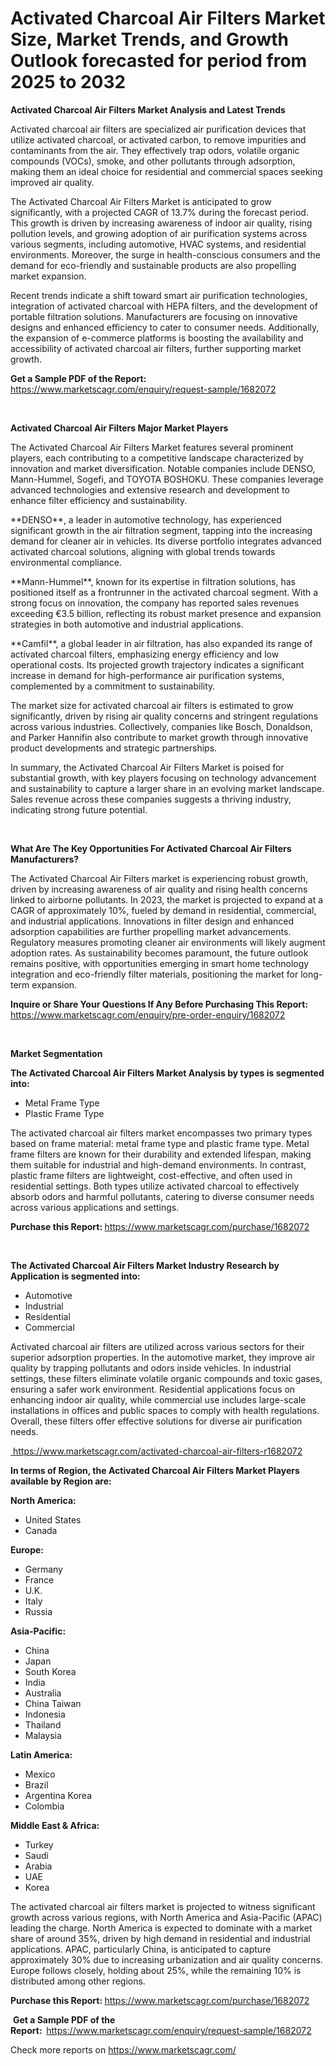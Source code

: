 <p><h1>Activated Charcoal Air Filters Market Size, Market Trends, and Growth Outlook forecasted for period from 2025 to 2032</h1></p><p><strong>Activated Charcoal Air Filters Market Analysis and Latest Trends</strong></p>
<p><p>Activated charcoal air filters are specialized air purification devices that utilize activated charcoal, or activated carbon, to remove impurities and contaminants from the air. They effectively trap odors, volatile organic compounds (VOCs), smoke, and other pollutants through adsorption, making them an ideal choice for residential and commercial spaces seeking improved air quality.</p><p>The Activated Charcoal Air Filters Market is anticipated to grow significantly, with a projected CAGR of 13.7% during the forecast period. This growth is driven by increasing awareness of indoor air quality, rising pollution levels, and growing adoption of air purification systems across various segments, including automotive, HVAC systems, and residential environments. Moreover, the surge in health-conscious consumers and the demand for eco-friendly and sustainable products are also propelling market expansion.</p><p>Recent trends indicate a shift toward smart air purification technologies, integration of activated charcoal with HEPA filters, and the development of portable filtration solutions. Manufacturers are focusing on innovative designs and enhanced efficiency to cater to consumer needs. Additionally, the expansion of e-commerce platforms is boosting the availability and accessibility of activated charcoal air filters, further supporting market growth.</p></p>
<p><strong>Get a Sample PDF of the Report:&nbsp;</strong> <a href="https://www.marketscagr.com/enquiry/request-sample/1682072?utm_campaign=2945&utm_medium=2&utm_source=Github&utm_content=ia&utm_term=10042025&utm_id=activated-charcoal-air-filters">https://www.marketscagr.com/enquiry/request-sample/1682072</a></p>
<p>&nbsp;</p>
<p><strong>Activated Charcoal Air Filters Major Market Players</strong></p>
<p><p>The Activated Charcoal Air Filters Market features several prominent players, each contributing to a competitive landscape characterized by innovation and market diversification. Notable companies include DENSO, Mann-Hummel, Sogefi, and TOYOTA BOSHOKU. These companies leverage advanced technologies and extensive research and development to enhance filter efficiency and sustainability.</p><p>**DENSO**, a leader in automotive technology, has experienced significant growth in the air filtration segment, tapping into the increasing demand for cleaner air in vehicles. Its diverse portfolio integrates advanced activated charcoal solutions, aligning with global trends towards environmental compliance.</p><p>**Mann-Hummel**, known for its expertise in filtration solutions, has positioned itself as a frontrunner in the activated charcoal segment. With a strong focus on innovation, the company has reported sales revenues exceeding €3.5 billion, reflecting its robust market presence and expansion strategies in both automotive and industrial applications.</p><p>**Camfil**, a global leader in air filtration, has also expanded its range of activated charcoal filters, emphasizing energy efficiency and low operational costs. Its projected growth trajectory indicates a significant increase in demand for high-performance air purification systems, complemented by a commitment to sustainability.</p><p>The market size for activated charcoal air filters is estimated to grow significantly, driven by rising air quality concerns and stringent regulations across various industries. Collectively, companies like Bosch, Donaldson, and Parker Hannifin also contribute to market growth through innovative product developments and strategic partnerships.</p><p>In summary, the Activated Charcoal Air Filters Market is poised for substantial growth, with key players focusing on technology advancement and sustainability to capture a larger share in an evolving market landscape. Sales revenue across these companies suggests a thriving industry, indicating strong future potential.</p></p>
<p>&nbsp;</p>
<p><strong>What Are The Key Opportunities For Activated Charcoal Air Filters Manufacturers?</strong></p>
<p><p>The Activated Charcoal Air Filters market is experiencing robust growth, driven by increasing awareness of air quality and rising health concerns linked to airborne pollutants. In 2023, the market is projected to expand at a CAGR of approximately 10%, fueled by demand in residential, commercial, and industrial applications. Innovations in filter design and enhanced adsorption capabilities are further propelling market advancements. Regulatory measures promoting cleaner air environments will likely augment adoption rates. As sustainability becomes paramount, the future outlook remains positive, with opportunities emerging in smart home technology integration and eco-friendly filter materials, positioning the market for long-term expansion.</p></p>
<p><strong>Inquire or Share Your Questions If Any Before Purchasing This Report:</strong> <a href="https://www.marketscagr.com/enquiry/pre-order-enquiry/1682072?utm_campaign=2945&utm_medium=2&utm_source=Github&utm_content=ia&utm_term=10042025&utm_id=activated-charcoal-air-filters">https://www.marketscagr.com/enquiry/pre-order-enquiry/1682072</a></p>
<p>&nbsp;</p>
<p><strong>Market Segmentation</strong></p>
<p><strong>The Activated Charcoal Air Filters Market Analysis by types is segmented into:</strong></p>
<p><ul><li>Metal Frame Type</li><li>Plastic Frame Type</li></ul></p>
<p><p>The activated charcoal air filters market encompasses two primary types based on frame material: metal frame type and plastic frame type. Metal frame filters are known for their durability and extended lifespan, making them suitable for industrial and high-demand environments. In contrast, plastic frame filters are lightweight, cost-effective, and often used in residential settings. Both types utilize activated charcoal to effectively absorb odors and harmful pollutants, catering to diverse consumer needs across various applications and settings.</p></p>
<p><strong>Purchase this Report:&nbsp;</strong><a href="https://www.marketscagr.com/purchase/1682072?utm_campaign=2945&utm_medium=2&utm_source=Github&utm_content=ia&utm_term=10042025&utm_id=activated-charcoal-air-filters">https://www.marketscagr.com/purchase/1682072</a></p>
<p>&nbsp;</p>
<p><strong>The Activated Charcoal Air Filters Market Industry Research by Application is segmented into:</strong></p>
<p><ul><li>Automotive</li><li>Industrial</li><li>Residential</li><li>Commercial</li></ul></p>
<p><p>Activated charcoal air filters are utilized across various sectors for their superior adsorption properties. In the automotive market, they improve air quality by trapping pollutants and odors inside vehicles. In industrial settings, these filters eliminate volatile organic compounds and toxic gases, ensuring a safer work environment. Residential applications focus on enhancing indoor air quality, while commercial use includes large-scale installations in offices and public spaces to comply with health regulations. Overall, these filters offer effective solutions for diverse air purification needs.</p></p>
<p><a href="https://www.marketscagr.com/activated-charcoal-air-filters-r1682072?utm_campaign=2945&utm_medium=2&utm_source=Github&utm_content=ia&utm_term=10042025&utm_id=activated-charcoal-air-filters">&nbsp;https://www.marketscagr.com/activated-charcoal-air-filters-r1682072</a></p>
<p><strong>In terms of Region, the Activated Charcoal Air Filters Market Players available by Region are:</strong></p>
<p>
    <p> <strong> North America: </strong>
        <ul>
            <li>United States</li>
            <li>Canada</li>
        </ul>
        </p> 
    <p> <strong> Europe: </strong>
        <ul>
            <li>Germany</li>
            <li>France</li>
            <li>U.K.</li>
            <li>Italy</li>
            <li>Russia</li>
        </ul>
        </p> 
    <p> <strong> Asia-Pacific: </strong>
        <ul>
            <li>China</li>
            <li>Japan</li>
            <li>South Korea</li>
            <li>India</li>
            <li>Australia</li>
            <li>China Taiwan</li>
            <li>Indonesia</li>
            <li>Thailand</li>
            <li>Malaysia</li>
        </ul>
        </p> 
    <p> <strong> Latin America: </strong>
        <ul>
            <li>Mexico</li>
            <li>Brazil</li>
            <li>Argentina Korea</li>
            <li>Colombia</li>
        </ul>
        </p> 
    <p> <strong> Middle East & Africa: </strong>
        <ul>
            <li>Turkey</li>
            <li>Saudi</li>
            <li>Arabia</li>
            <li>UAE</li>
            <li>Korea</li>
        </ul>
    </p>
    </p>
<p><p>The activated charcoal air filters market is projected to witness significant growth across various regions, with North America and Asia-Pacific (APAC) leading the charge. North America is expected to dominate with a market share of around 35%, driven by high demand in residential and industrial applications. APAC, particularly China, is anticipated to capture approximately 30% due to increasing urbanization and air quality concerns. Europe follows closely, holding about 25%, while the remaining 10% is distributed among other regions.</p></p>
<p><strong>Purchase this Report: </strong><a href="https://www.marketscagr.com/purchase/1682072?utm_campaign=2945&utm_medium=2&utm_source=Github&utm_content=ia&utm_term=10042025&utm_id=activated-charcoal-air-filters">https://www.marketscagr.com/purchase/1682072</a></p>
<p>&nbsp;<strong>Get a Sample PDF of the Report:&nbsp;&nbsp;</strong><a href="https://www.marketscagr.com/enquiry/request-sample/1682072?utm_campaign=2945&utm_medium=2&utm_source=Github&utm_content=ia&utm_term=10042025&utm_id=activated-charcoal-air-filters">https://www.marketscagr.com/enquiry/request-sample/1682072</a></p>
<p><strong></strong></p>
<p>Check more reports on <a href="https://www.marketscagr.com/?utm_campaign=2945&utm_medium=2&utm_source=Github&utm_content=ia&utm_term=10042025&utm_id=activated-charcoal-air-filters">https://www.marketscagr.com/</a></p>